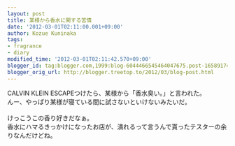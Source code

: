 ```yaml
---
layout: post
title: 某様から香水に関する苦情
date: '2012-03-01T02:11:00.001+09:00'
author: Kozue Kuninaka
tags:
- fragrance
- diary
modified_time: '2012-03-01T02:11:42.570+09:00'
blogger_id: tag:blogger.com,1999:blog-6044466545464047675.post-1658917420272786910
blogger_orig_url: http://blogger.treetop.to/2012/03/blog-post.html
---
```


CALVIN KLEIN ESCAPEつけたら、某様から「香水臭い。」と言われた。<br />んー、やっぱり某様が寝ている間に試さないといけないみたいだ。<br /><br />けっこうこの香り好きだなぁ。<br />香水にハマるきっかけになったお店が、潰れるって言うんで貰ったテスターの余りなんだけどね。